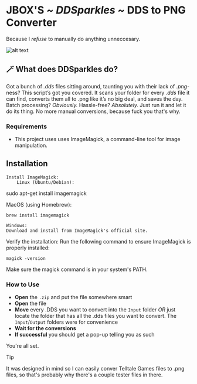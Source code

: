 # JBOX'S *~ DDSparkles ~* DDS to PNG Converter

Because I *refuse* to manually do anything unneccesary.

![alt text](https://i.imgur.com/hdfciML.png "hello there, nosy")

## 🪄 What does DDSparkles do?
Got a bunch of *.dds* files sitting around, taunting you with their lack of *.png*-ness? This script’s got you covered. It scans your folder for every *.dds* file it can find, converts them all to .png like it’s no big deal, and saves the day. Batch processing? *Obviously.* Hassle-free? *Absolutely.* Just run it and let it do its thing. No more manual conversions, because fuck you that's why.

### Requirements
- This project uses uses ImageMagick, a command-line tool for image manipulation.
## Installation

    Install ImageMagick:
        Linux (Ubuntu/Debian):

sudo apt-get install imagemagick

MacOS (using Homebrew):

    brew install imagemagick

    Windows:
    Download and install from ImageMagick's official site.

Verify the installation:
Run the following command to ensure ImageMagick is properly installed:

    magick -version

Make sure the magick command is in your system's PATH.

### How to Use
- **Open** the `.zip` and put the file somewhere smart
- **Open** the file
- **Move** every .DDS you want to convert into the `Input` folder *OR* just locate the folder that has all the .dds files you want to convert. The `Input`/`Output` folders were for convenience
- **Wait for the conversions**
- **If successful** you should get a pop-up telling you as such

You're all set.

> [!TIP]  
> It was designed in mind so I can easily conver Telltale Games files to .png files, so that's probably why there's a couple tester files in there.
